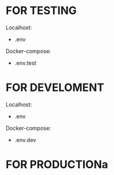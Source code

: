 # FOR TESTING
Localhost:
  - .env

  Docker-compose:
  - .env.test

# FOR DEVELOMENT
  Localhost:
  - .env

  Docker-compose:
  - .env.dev

# FOR PRODUCTIONa